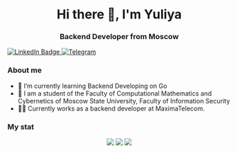 <div id="header" align="center">
	<h1>Hi there 👋, I'm Yuliya</h1>
	<h3>Backend Developer from Moscow</h3>
</div>

<div id="badges">
  <a href="https://www.linkedin.com/in/yzadorozhnaya/">
    <img src="https://img.shields.io/badge/LinkedIn-blue?style=for-the-badge&logo=linkedin&logoColor=white" alt="LinkedIn Badge"/>
  </a>
  <a href="https://t.me/y_zadorozhnaya">
    <img src="https://img.shields.io/badge/Telegram-blue?style=for-the-badge&logo=telegram&logoColor=white" alt="Telegram"/>
  </a>
  <a![https://badges.peiyuan.ch/leetcode/juliazadorozhnaya/solved?difficulty=all](https://badges.peiyuan.ch/leetcode/juliazadorozhnaya/solved?difficulty=all)>
  </a>
</div>

### About me
- 🌱 I’m currently learning Backend Developing on Go
- 📝 I am a student of the Faculty of Computational Mathematics and Cybernetics of Moscow State University, Faculty of Information Security
- 👩‍💻 Currently works as a backend developer at MaximaTelecom.

### My stat
<div id="stat" align="center">
	<img src="https://github-profile-summary-cards.vercel.app/api/cards/profile-details?username=juliazadorozhnaya&theme=github_dark"/>
	<img src="https://github-profile-summary-cards.vercel.app/api/cards/most-commit-language?username=juliazadorozhnaya&theme=github_dark"/>
	<img src="https://github-profile-summary-cards.vercel.app/api/cards/stats?username=juliazadorozhnaya&theme=github_dark"/>
</div>
